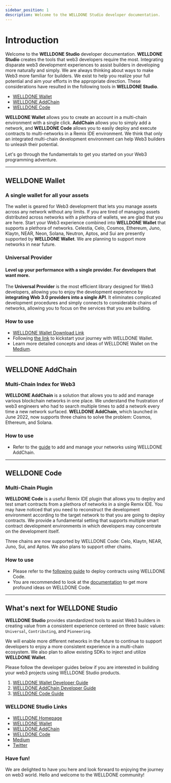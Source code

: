 ```yaml
---
sidebar_position: 1
description: Welcome to the WELLDONE Studio developer documentation.
---
```


# Introduction

Welcome to the **WELLDONE Studio** developer documentation. **WELLDONE Studio** creates the tools that web3 developers require the most. Integrating disparate web3 development experiences to assist builders in developing more naturally and simply. We are always thinking about ways to make Web3 more familiar for builders. We exist to help you realize your full potential and aim your efforts in the appropriate direction. These considerations have resulted in the following tools in **WELLDONE Studio**.

- [WELLDONE Wallet](#welldone-wallet)
- [WELLDONE AddChain](#welldone-addchain)
- [WELLDONE Code](#welldone-code)

**WELLDONE Wallet** allows you to create an account in a multi-chain environment with a single click. **AddChain** allows you to simply add a network, and **WELLDONE Code** allows you to easily deploy and execute contracts to multi-networks in a Remix IDE environment. We think that only an integrated multi-chain development environment can help Web3 builders to unleash their potential.

Let's go through the fundamentals to get you started on your Web3 programming adventure.

***

## WELLDONE Wallet

### A single wallet for all your assets

The wallet is geared for Web3 development that lets you manage assets across any network without any limits. If you are tired of managing assets distributed across networks with a plethora of wallets, we are glad that you are here. Start your Web3 experience combined into **WELLDONE Wallet** that supports a plethora of networks. Celestia, Celo, Cosmos, Ethereum, Juno, Klaytn, NEAR, Neon, Solana, Neutron, Aptos, and Sui are presently supported by **WELLDONE Wallet**. We are planning to support more networks in near future.

### Universal Provider
#### Level up your performance with a single provider. For developers that want more.
The **Universal Provider** is the most efficient library designed for Web3 developers, allowing you to enjoy the development experience by **integrating Web 3.0 providers into a single API**. It eliminates complicated development procedures and simply connects to considerable chains of networks, allowing you to focus on the services that you are building.

### How to use

- [WELLDONE Wallet Download Link](https://chrome.google.com/webstore/detail/welldone-wallet/bmkakpenjmcpfhhjadflneinmhboecjf)
- Following [the link](https://docs.welldonestudio.io/getting-started/) to kickstart your journey with WELLDONE Wallet.
- Learn more detailed concepts and ideas of WELLDONE Wallet on the [Medium](https://medium.com/dsrv/ready-for-launch-with-welldone-wallet-your-multi-chain-companion-f935df9606c5).

***

## WELLDONE AddChain

### Multi-Chain Index for Web3

**WELLDONE AddChain** is a solution that allows you to add and manage various blockchain networks in one place. We understand the frustration of web3 engineers who had to search multiple times to add a network every time a new network surfaced. **WELLDONE AddChain**, which launched in June 2022, now supports three chains to solve the problem: Cosmos, Ethereum, and Solana.

### How to use

- Refer to the [guide](https://docs.welldonestudio.io/add-chain) to add and manage your networks using WELLDONE AddChain.

***

## WELLDONE Code

### Multi-Chain Plugin

**WELLDONE Code** is a useful Remix IDE plugin that allows you to deploy and test smart contracts from a plethora of networks in a single Remix IDE. You may have noticed that you need to reconstruct the development environment according to the target network to that you are going to deploy contracts. We provide a fundamental setting that supports multiple smart contract development environments in which developers may concentrate on the development itself.

Three chains are now supported by WELLDONE Code: Celo, Klaytn, NEAR, Juno, Sui, and Aptos. We also plans to support other chains.

### How to use

- Please refer to the [following guide](https://docs.welldonestudio.io/code) to deploy contracts using WELLDONE Code.
- You are recommended to look at the [documentation](https://medium.com/dsrv/meet-welldone-code-the-ultimate-multi-chain-ide-plugin-75cae8ef6005) to get more profound ideas on WELLDONE Code.

***

## What's next for WELLDONE Studio

**WELLDONE Studio** provides standardized tools to assist Web3 builders in creating value from a consistent experience centered on three basic values: `Universal`, `Contributing`, and `Pioneering`.

We will enable more different networks in the future to continue to support developers to enjoy a more consistent experience in a multi-chain ecosystem. We also plan to allow existing SDKs to inject and utilize **WELLDONE Wallet**.

Please follow the developer guides below if you are interested in building your web3 projects using WELLDONE Studio products.

1. [WELLDONE Wallet Developer Guide](https://docs.welldonestudio.io/wallet/developer-guide)
2. [WELLDONE AddChain Developer Guide](https://docs.welldonestudio.io/add-chain/developer-guide)
3. [WELLDONE Code Guide](https://docs.welldonestudio.io/code)

### WELLDONE Studio Links

- [WELLDONE Homepage](https://welldonestudio.io/)
- [WELLDONE Wallet](https://chrome.google.com/webstore/detail/welldone-wallet/bmkakpenjmcpfhhjadflneinmhboecjf?hl=en-GB&authuser=0)
- [WELLDONE AddChain](https://addchain.welldonestudio.io/)
- [WELLDONE Code](https://docs.welldonestudio.io/code/getting-started)
- [Medium](https://medium.com/dsrv/introducing-welldone-studio-for-web3-voyagers-726d10e3eeba)
- [Twitter](https://twitter.com/WelldoneStudio_)

### Have fun!

We are delighted to have you here and look forward to enjoying the journey on web3 world. Hello and welcome to the WELLDONE community!

